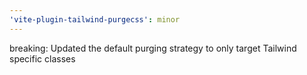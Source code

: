 ```yaml
---
'vite-plugin-tailwind-purgecss': minor
---
```


breaking: Updated the default purging strategy to only target Tailwind specific classes
